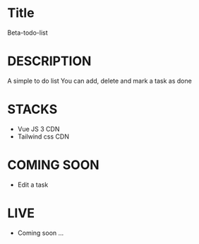 # Title
Beta-todo-list

# DESCRIPTION
A simple to do list
You can add, delete and mark a task as done

# STACKS
- Vue JS 3 CDN
- Tailwind css CDN

# COMING SOON
- Edit a task

# LIVE 
- Coming soon ...